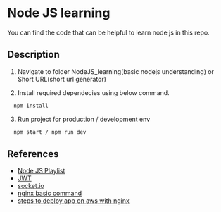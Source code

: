 
# Node JS learning

You can find the code that can be helpful to learn node js in this repo.

## Description
 
1. Navigate to folder NodeJS_learning(basic nodejs understanding) or Short URL(short url generator)

2. Install required dependecies using below command.

```bash
  npm install
```
3. Run project for production / development env

```bash
  npm start / npm run dev
```

## References

- [Node JS Playlist](https://www.youtube.com/playlist?list=PLinedj3B30sDby4Al-i13hQJGQoRQDfPo)
- [JWT](https://jwt.io/)
- [socket.io](https://socket.io/)
- [nginx basic command](https://gist.github.com/piyushgarg-dev/b2085fad5400ec71840c2e8b7d782d44#file-install_nginx-md)
- [steps to deploy app on aws with nginx](https://gist.github.com/piyushgarg-dev/8b14c87c8ff4d626ecbc747b6b9fc57f)